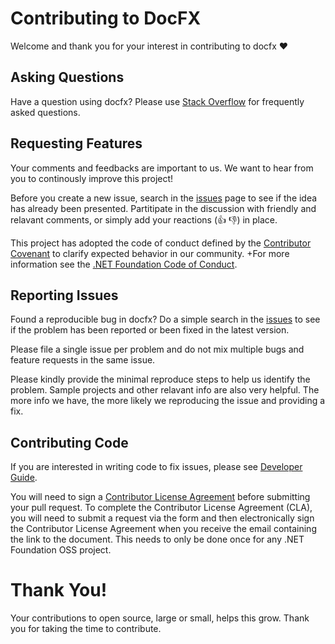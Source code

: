 # Contributing to DocFX

Welcome and thank you for your interest in contributing to docfx ❤️

## Asking Questions

Have a question using docfx? Please use [Stack Overflow](https://stackoverflow.com/questions/tagged/docfx) for frequently asked questions.

## Requesting Features

Your comments and feedbacks are important to us. We want to hear from you to continously improve this project!

Before you create a new issue, search in the [issues](https://github.com/dotnet/docfx/issues) page to see if the idea has already been presented. Partitipate in the discussion with friendly and relavant comments, or simply add your reactions (👍 👎) in place. 

This project has adopted the code of conduct defined by the [Contributor Covenant](http://contributor-covenant.org/) to clarify expected behavior in our community.
+For more information see the [.NET Foundation Code of Conduct](http://www.dotnetfoundation.org/code-of-conduct).

## Reporting Issues

Found a reproducible bug in docfx? Do a simple search in the [issues](https://github.com/dotnet/docfx/issues) to see if the problem has been reported or been fixed in the latest version.

Please file a single issue per problem and do not mix multiple bugs and feature requests in the same issue.

Please kindly provide the minimal reproduce steps to help us identify the problem. Sample projects and other relavant info are also very helpful. The more info we have, the more likely we reproducing the issue and providing a fix.

## Contributing Code

If you are interested in writing code to fix issues, please see [Developer Guide](docs/engineering/developer-guide.md).

You will need to sign a [Contributor License Agreement](https://cla.dotnetfoundation.org/) before submitting your pull request. To complete the Contributor License Agreement (CLA), you will need to submit a request via the form and then electronically sign the Contributor License Agreement when you receive the email containing the link to the document. This needs to only be done once for any .NET Foundation OSS project.

# Thank You!

Your contributions to open source, large or small, helps this grow. Thank you for taking the time to contribute.
